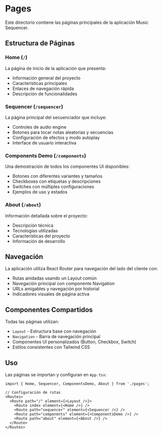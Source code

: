 # Pages

Este directorio contiene las páginas principales de la aplicación Music Sequencer.

## Estructura de Páginas

### Home (`/`)
La página de inicio de la aplicación que presenta:
- Información general del proyecto
- Características principales
- Enlaces de navegación rápida
- Descripción de funcionalidades

### Sequencer (`/sequencer`)
La página principal del secuenciador que incluye:
- Controles de audio engine
- Botones para tocar notas aleatorias y secuencias
- Configuración de efectos y modo autoplay
- Interface de usuario interactiva

### Components Demo (`/components`)
Una demostración de todos los componentes UI disponibles:
- Botones con diferentes variantes y tamaños
- Checkboxes con etiquetas y descripciones
- Switches con múltiples configuraciones
- Ejemplos de uso y estados

### About (`/about`)
Información detallada sobre el proyecto:
- Descripción técnica
- Tecnologías utilizadas
- Características del proyecto
- Información de desarrollo

## Navegación

La aplicación utiliza React Router para navegación del lado del cliente con:
- Rutas anidadas usando un Layout común
- Navegación principal con componente Navigation
- URLs amigables y navegación por historial
- Indicadores visuales de página activa

## Componentes Compartidos

Todas las páginas utilizan:
- `Layout` - Estructura base con navegación
- `Navigation` - Barra de navegación principal
- Componentes UI personalizados (Button, Checkbox, Switch)
- Estilos consistentes con Tailwind CSS

## Uso

Las páginas se importan y configuran en `App.tsx`:

```tsx
import { Home, Sequencer, ComponentsDemo, About } from './pages';

// Configuración de rutas
<Routes>
  <Route path="/" element={<Layout />}>
    <Route index element={<Home />} />
    <Route path="sequencer" element={<Sequencer />} />
    <Route path="components" element={<ComponentsDemo />} />
    <Route path="about" element={<About />} />
  </Route>
</Routes>
```